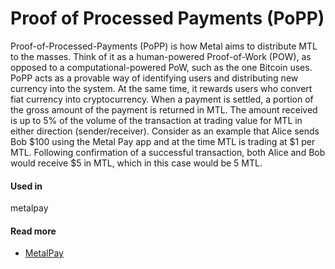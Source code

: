 # Proof of Processed Payments \(PoPP\)

Proof-of-Processed-Payments \(PoPP\) is how Metal aims to distribute MTL to the masses. Think of it as a human-powered Proof-of-Work \(POW\), as opposed to a computational-powered PoW, such as the one Bitcoin uses. PoPP acts as a provable way of identifying users and distributing new currency into the system. At the same time, it rewards users who convert fiat currency into cryptocurrency. When a payment is settled, a portion of the gross amount of the payment is returned in MTL. The amount received is up to 5% of the volume of the transaction at trading value for MTL in either direction \(sender/receiver\). Consider as an example that Alice sends Bob $100 using the Metal Pay app and at the time MTL is trading at $1 per MTL. Following confirmation of a successful transaction, both Alice and Bob would receive $5 in MTL, which in this case would be 5 MTL.

#### Used in

metalpay

#### Read more

* [MetalPay](https://support.metalpay.com/hc/en-us/articles/115000369474-What-is-PoPP-)

